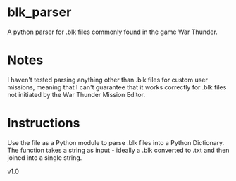 # blk_parser
A python parser for .blk files commonly found in the game War Thunder.

# Notes
I haven't tested parsing anything other than .blk files for custom user missions, meaning that I can't guarantee that it works correctly for .blk files not initiated by the War Thunder Mission Editor.

# Instructions
Use the file as a Python module to parse .blk files into a Python Dictionary.
The function takes a string as input - ideally a .blk converted to .txt and then joined into a single string.

v1.0
